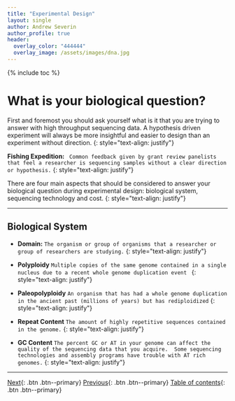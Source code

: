 ```yaml
---
title: "Experimental Design"
layout: single
author: Andrew Severin
author_profile: true
header:
  overlay_color: "444444"
  overlay_image: /assets/images/dna.jpg
---
```


{% include toc %}


# What is your biological question?

First and foremost you should ask yourself what is it that you are trying to answer with high throughput sequencing data.  A hypothesis driven experiment will always be more insightful and easier to design than an experiment without direction.
{: style="text-align: justify"}  

**Fishing Expedition:**  ```
Common feedback given by grant review panelists that feel a researcher is sequencing samples without a clear direction or hypothesis.```
{: style="text-align: justify"}

There are four main aspects that should be considered to answer your biological question during experimental design: biological system, sequencing technology and cost.
{: style="text-align: justify"}

---

## Biological System

- **Domain:**  ```The organism or group of organisms that a researcher or group of researchers are studying.```
{: style="text-align: justify"}

- **Polyploidy** ```Multiple copies of the same genome contained in a single nucleus due to a recent whole genome duplication event ```
{: style="text-align: justify"}

- **Paleopolyploidy**  ```An organism that has had a whole genome duplication in the ancient past (millions of years) but has rediploidized```
{: style="text-align: justify"}

- **Repeat Content**   ```The amount of highly repetitive sequences contained in the genome.```
{: style="text-align: justify"}

- **GC Content** ```The percent GC or AT in your genome can affect the quality of the sequencing data that you acquire.  Some sequencing technologies and assembly programs have trouble with AT rich genomes.```
{: style="text-align: justify"}

---


[Next](sequencingTechnology.md){: .btn  .btn--primary}
[Previous](exp_design_index.md){: .btn  .btn--primary}
[Table of contents](exp_design_index){: .btn  .btn--primary}
